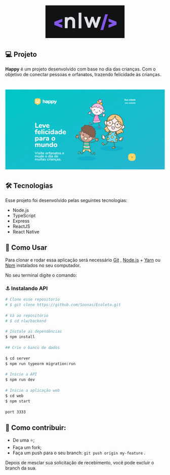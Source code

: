 <h1 align="center">
    <img alt="NextLevelWeek" title="#NextLevelWeek" src=".github/nlw.png" width="250px" />
</h1>

## 💻 Projeto

**Happy** é um projeto desenvolvido com base no dia das crianças. Com o objetivo de conectar pessoas e orfanatos, trazendo felicidade às crianças.
 ## 

<h1 align="center">
    <img alt="happy" title="#happy" src=".github/happy.png" width="720px" />
</h1>

## 🛠️ Tecnologias

Esse projeto foi desenvolvido pelas seguintes tecnologias: 

* Node.js
* TypeScript
* Express
* ReactJS
* React Native

## 💯 Como Usar

Para clonar e rodar essa aplicação será necessário [Git](https://git-scm.com/downloads) , [Node.js](https://nodejs.org/en/) + [Yarn](https://yarnpkg.com/) ou [Npm](https://www.npmjs.com/) instalados no seu computador.

No seu terminal digite o comando:

### ⚓ Instalando API 

``` bash
# Clone esse repositorio
# $ git clone https://github.com/Soonas/Ecoleta.git

# Vá ao repositório
# $ cd nlw/backend

# Instale as dependências
$ npm install

## Crie o banco de dados

$ cd server
$ npm run typeorm migration:run

# Inicie a API
$ npm run dev

# Inicie a aplicação web
$ cd web
$ npm start

port 3333
```

## 🤔 Como contribuir:

* De uma ⭐; 
* Faça um fork; 
* Faça um push para o seu branch: `git push origin my-feature` .

Depois de mesclar sua solicitação de recebimento, você pode excluir o branch da sua.
  

